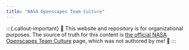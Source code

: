 ```yaml
---
title: "NASA Openscapes Team Culture"
---
```


:::{.callout-important}
:construction:
This website and repository is for organizational purposes. The source of truth for
this content is
[the official NASA Openscapes Team Culture](https://openscapes.github.io/series/core-lessons/team-culture.html)
page, which was not authored by me! 
:construction:
:::
